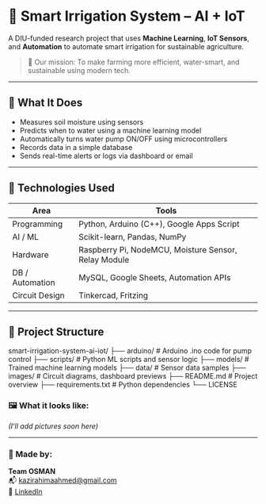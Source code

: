 # 🌿 Smart Irrigation System – AI + IoT

A DIU-funded research project that uses **Machine Learning**, **IoT Sensors**, and **Automation** to automate smart irrigation for sustainable agriculture.

> 🚀 Our mission: To make farming more efficient, water-smart, and sustainable using modern tech.

---

## 🧠 What It Does
- Measures soil moisture using sensors
- Predicts when to water using a machine learning model
- Automatically turns water pump ON/OFF using microcontrollers
- Records data in a simple database
- Sends real-time alerts or logs via dashboard or email

---

## 🔧 Technologies Used

| Area | Tools |
|------|-------|
| Programming | Python, Arduino (C++), Google Apps Script |
| AI / ML | Scikit-learn, Pandas, NumPy |
| Hardware | Raspberry Pi, NodeMCU, Moisture Sensor, Relay Module |
| DB / Automation | MySQL, Google Sheets, Automation APIs |
| Circuit Design | Tinkercad, Fritzing |

---

## 🧪 Project Structure
smart-irrigation-system-ai-iot/ ├── arduino/ # Arduino .ino code for pump control ├── scripts/ # Python ML scripts and sensor logic ├── models/ # Trained machine learning models ├── data/ # Sensor data samples ├── images/ # Circuit diagrams, dashboard previews ├── README.md # Project overview ├── requirements.txt # Python dependencies └── LICENSE

### 🖼 What it looks like:
*(I'll add pictures soon here)*

---

### 💌 Made by:
**Team OSMAN**  
📬 kazirahimaahmed@gmail.com  
🔗 [LinkedIn](https://linkedin.com/in/kazi-rahima-ahmed)
